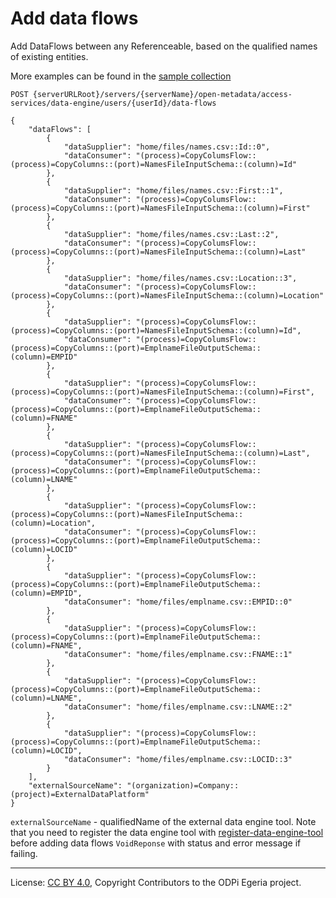 <!-- SPDX-License-Identifier: CC-BY-4.0 -->
<!-- Copyright Contributors to the ODPi Egeria project. -->

# Add data flows

Add DataFlows between any Referenceable, based on the qualified names of existing entities.

More examples can be found in the
[sample collection](../../../docs/samples/collections/DataEngine-process_endpoints.postman_collection.json)

```
POST {serverURLRoot}/servers/{serverName}/open-metadata/access-services/data-engine/users/{userId}/data-flows

{
    "dataFlows": [
        {
            "dataSupplier": "home/files/names.csv::Id::0",
            "dataConsumer": "(process)=CopyColumsFlow::(process)=CopyColumns::(port)=NamesFileInputSchema::(column)=Id"
        },
        {
            "dataSupplier": "home/files/names.csv::First::1",
            "dataConsumer": "(process)=CopyColumsFlow::(process)=CopyColumns::(port)=NamesFileInputSchema::(column)=First"
        },
        {
            "dataSupplier": "home/files/names.csv::Last::2",
            "dataConsumer": "(process)=CopyColumsFlow::(process)=CopyColumns::(port)=NamesFileInputSchema::(column)=Last"
        },
        {
            "dataSupplier": "home/files/names.csv::Location::3",
            "dataConsumer": "(process)=CopyColumsFlow::(process)=CopyColumns::(port)=NamesFileInputSchema::(column)=Location"
        },
        {
            "dataSupplier": "(process)=CopyColumsFlow::(process)=CopyColumns::(port)=NamesFileInputSchema::(column)=Id",
            "dataConsumer": "(process)=CopyColumsFlow::(process)=CopyColumns::(port)=EmplnameFileOutputSchema::(column)=EMPID"
        },
        {
            "dataSupplier": "(process)=CopyColumsFlow::(process)=CopyColumns::(port)=NamesFileInputSchema::(column)=First",
            "dataConsumer": "(process)=CopyColumsFlow::(process)=CopyColumns::(port)=EmplnameFileOutputSchema::(column)=FNAME"
        },
        {
            "dataSupplier": "(process)=CopyColumsFlow::(process)=CopyColumns::(port)=NamesFileInputSchema::(column)=Last",
            "dataConsumer": "(process)=CopyColumsFlow::(process)=CopyColumns::(port)=EmplnameFileOutputSchema::(column)=LNAME"
        },
        {
            "dataSupplier": "(process)=CopyColumsFlow::(process)=CopyColumns::(port)=NamesFileInputSchema::(column)=Location",
            "dataConsumer": "(process)=CopyColumsFlow::(process)=CopyColumns::(port)=EmplnameFileOutputSchema::(column)=LOCID"
        },
        {
            "dataSupplier": "(process)=CopyColumsFlow::(process)=CopyColumns::(port)=EmplnameFileOutputSchema::(column)=EMPID",
            "dataConsumer": "home/files/emplname.csv::EMPID::0"
        },
        {
            "dataSupplier": "(process)=CopyColumsFlow::(process)=CopyColumns::(port)=EmplnameFileOutputSchema::(column)=FNAME",
            "dataConsumer": "home/files/emplname.csv::FNAME::1"
        },
        {
            "dataSupplier": "(process)=CopyColumsFlow::(process)=CopyColumns::(port)=EmplnameFileOutputSchema::(column)=LNAME",
            "dataConsumer": "home/files/emplname.csv::LNAME::2"
        },
        {
            "dataSupplier": "(process)=CopyColumsFlow::(process)=CopyColumns::(port)=EmplnameFileOutputSchema::(column)=LOCID",
            "dataConsumer": "home/files/emplname.csv::LOCID::3"
        }
    ],
    "externalSourceName": "(organization)=Company::(project)=ExternalDataPlatform"
}
```
`externalSourceName` - qualifiedName of the external data engine tool.
 Note that you need to register the data engine tool with [register-data-engine-tool](register-data-engine-tool.md) 
 before adding data flows
`VoidReponse` with status and error message if failing.


----
License: [CC BY 4.0](https://creativecommons.org/licenses/by/4.0/),
Copyright Contributors to the ODPi Egeria project.







